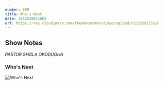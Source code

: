 ```yaml
---
number: 069
title: Who's Next
date: 1562530852000
url: https://res.cloudinary.com/thenewsermon/video/upload/v1562503355/messages/Who_s_Next_Pastor_Shola_Okodugha.mp3
---
```


## Show Notes
_PASTOR SHOLA OKODUGHA_

### Who's Next

![Who's Next](https://res.cloudinary.com/thenewsermon/image/upload/v1562503120/sermon%20display%20pictures/Who_s_Next_July_7th_2019_dp.jpg)